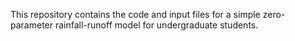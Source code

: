 This repository contains the code and input files for a simple zero-parameter rainfall-runoff model for undergraduate students. 
